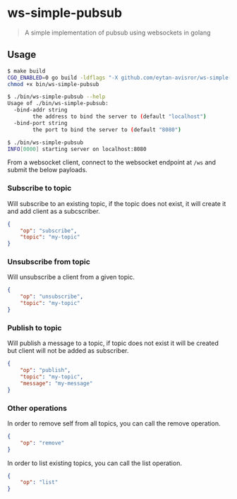 
# ws-simple-pubsub

> A simple implementation of pubsub using websockets in golang

## Usage

```bash
$ make build
CGO_ENABLED=0 go build -ldflags "-X github.com/eytan-avisror/ws-simple-pubsub/pubsub.buildDate=`date +%FT%T%z` -X github.com/eytan-avisror/ws-simple-pubsub/pubsub.gitCommit=`git rev-parse HEAD`" -o bin/ws-simple-pubsub github.com/eytan-avisror/ws-simple-pubsub
chmod +x bin/ws-simple-pubsub

$ ./bin/ws-simple-pubsub --help
Usage of ./bin/ws-simple-pubsub:
  -bind-addr string
    	the address to bind the server to (default "localhost")
  -bind-port string
    	the port to bind the server to (default "8080")

$ ./bin/ws-simple-pubsub
INFO[0000] starting server on localhost:8080
```

From a websocket client, connect to the websocket endpoint at `/ws` and submit the below payloads.

### Subscribe to topic

Will subscribe to an existing topic, if the topic does not exist, it will create it and add client as a subcscriber.

```json
{
    "op": "subscribe",
    "topic": "my-topic"
}
```

### Unsubscribe from topic

Will unsubscribe a client from a given topic.

```json
{
    "op": "unsubscribe",
    "topic": "my-topic"
}
```

### Publish to topic

Will publish a message to a topic, if topic does not exist it will be created but client will not be added as subscriber.

```json
{
    "op": "publish",
    "topic": "my-topic",
    "message": "my-message"
}
```

### Other operations

In order to remove self from all topics, you can call the remove operation.

```json
{
    "op": "remove"
}
```

In order to list existing topics, you can call the list operation.

```json
{
    "op": "list"
}
```